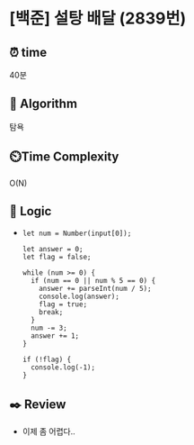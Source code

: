 # [백준] 설탕 배달 (2839번)

## ⏰ **time**

40분

## :pushpin: **Algorithm**

탐욕

## ⏲️**Time Complexity**

O(N)

## :round_pushpin: **Logic**

- ```
  let num = Number(input[0]);
  
  let answer = 0;
  let flag = false;
  
  while (num >= 0) {
    if (num == 0 || num % 5 == 0) {
      answer += parseInt(num / 5);
      console.log(answer);
      flag = true;
      break;
    }
    num -= 3;
    answer += 1;
  }
  
  if (!flag) {
    console.log(-1);
  }
  ```

## :black_nib: **Review**

- 이제 좀 어렵다..
